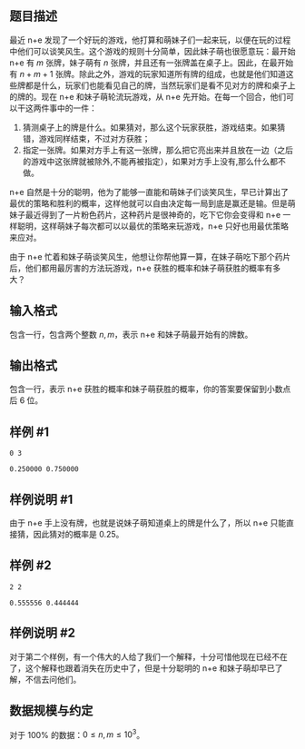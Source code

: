 ## 题目描述

最近 n+e 发现了一个好玩的游戏，他打算和萌妹子们一起来玩，以便在玩的过程中他们可以谈笑风生。这个游戏的规则十分简单，因此妹子萌也很愿意玩：最开始 n+e 有 $m$ 张牌，妹子萌有 $n$ 张牌，并且还有一张牌盖在桌子上。因此，在最开始有 $n+m+1$ 张牌。除此之外，游戏的玩家知道所有牌的组成，也就是他们知道这些牌都是什么，玩家们也能看见自己的牌，当然玩家们是看不见对方的牌和桌子上的牌的。现在 n+e 和妹子萌轮流玩游戏，从 n+e 先开始。在每一个回合，他们可以干这两件事中的一件：

1. 猜测桌子上的牌是什么。如果猜对，那么这个玩家获胜，游戏结束。如果猜错，游戏同样结束，不过对方获胜；
2. 指定一张牌。如果对方手上有这一张牌，那么把它亮出来并且放在一边（之后的游戏中这张牌就被除外,不能再被指定），如果对方手上没有,那么什么都不做。

n+e 自然是十分的聪明，他为了能够一直能和萌妹子们谈笑风生，早已计算出了最优的策略和胜利的概率，这样他就可以自由决定每一局到底是赢还是输。但是萌妹子最近得到了一片粉色药片，这种药片是很神奇的，吃下它你会变得和 n+e 一样聪明，这样萌妹子每次都可以以最优的策略来玩游戏，n+e 只好也用最优策略来应对。

由于 n+e 忙着和妹子萌谈笑风生，他想让你帮他算一算，在妹子萌吃下那个药片后，他们都用最厉害的方法玩游戏，n+e 获胜的概率和妹子萌获胜的概率有多大？

## 输入格式

包含一行，包含两个整数 $n,m$，表示 n+e 和妹子萌最开始有的牌数。

## 输出格式

包含一行，表示 n+e 获胜的概率和妹子萌获胜的概率，你的答案要保留到小数点后 $6$ 位。

## 样例 #1
```input1
0 3
```
```output1
0.250000 0.750000
```
## 样例说明 #1

由于 n+e 手上没有牌，也就是说妹子萌知道桌上的牌是什么了，所以 n+e 只能直接猜，因此猜对的概率是 $0.25$。

## 样例 #2
```input2
2 2
```
```output2
0.555556 0.444444
```
## 样例说明 #2

对于第二个样例，有一个伟大的人给了我们一个解释，十分可惜他现在已经不在了，这个解释也跟着消失在历史中了，但是十分聪明的 n+e 和妹子萌却早已了解，不信去问他们。

## 数据规模与约定

对于 $100\%$ 的数据：$0 \le n,m \le 10^3$。